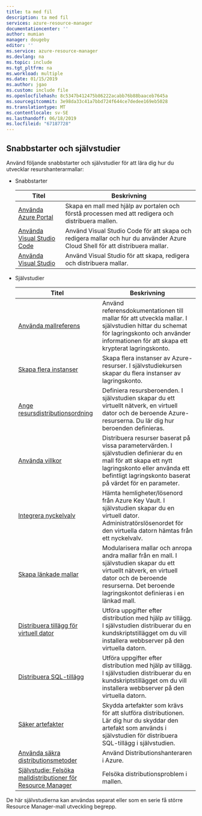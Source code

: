 ```yaml
---
title: ta med fil
description: ta med fil
services: azure-resource-manager
documentationcenter: ''
author: mumian
manager: dougeby
editor: ''
ms.service: azure-resource-manager
ms.devlang: na
ms.topic: include
ms.tgt_pltfrm: na
ms.workload: multiple
ms.date: 01/15/2019
ms.author: jgao
ms.custom: include file
ms.openlocfilehash: 8c5347b412475b86222acabb76b88baaceb7645a
ms.sourcegitcommit: 3e98da33c41a7bbd724f644ce7dedee169eb5028
ms.translationtype: MT
ms.contentlocale: sv-SE
ms.lasthandoff: 06/18/2019
ms.locfileid: "67187728"
---
```

## <a name="quickstarts-and-tutorials"></a>Snabbstarter och självstudier

Använd följande snabbstarter och självstudier för att lära dig hur du utvecklar resurshanterarmallar:

- Snabbstarter

    |Titel|Beskrivning|
    |------|-----|
    |[Använda Azure Portal](../articles/azure-resource-manager/resource-manager-quickstart-create-templates-use-the-portal.md)|Skapa en mall med hjälp av portalen och förstå processen med att redigera och distribuera mallen.|
    |[Använda Visual Studio Code](../articles/azure-resource-manager/resource-manager-quickstart-create-templates-use-visual-studio-code.md)|Använd Visual Studio Code för att skapa och redigera mallar och hur du använder Azure Cloud Shell för att distribuera mallar.|
    |[Använda Visual Studio](../articles/azure-resource-manager/vs-azure-tools-resource-groups-deployment-projects-create-deploy.md)|Använd Visual Studio för att skapa, redigera och distribuera mallar.|

- Självstudier

    |Titel|Beskrivning|
    |------|-----|
    |[Använda mallreferens](../articles/azure-resource-manager/resource-manager-tutorial-create-encrypted-storage-accounts.md)|Använd referensdokumentationen till mallar för att utveckla mallar. I självstudien hittar du schemat för lagringskonto och använder informationen för att skapa ett krypterat lagringskonto.|
    |[Skapa flera instanser](../articles/azure-resource-manager/resource-manager-tutorial-create-multiple-instances.md)|Skapa flera instanser av Azure-resurser. I självstudiekursen skapar du flera instanser av lagringskonto.|
    |[Ange resursdistributionsordning](../articles/azure-resource-manager/resource-manager-tutorial-create-templates-with-dependent-resources.md)|Definiera resursberoenden. I självstudien skapar du ett virtuellt nätverk, en virtuell dator och de beroende Azure-resurserna. Du lär dig hur beroenden definieras.|
    |[Använda villkor](../articles/azure-resource-manager/resource-manager-tutorial-use-conditions.md)|Distribuera resurser baserat på vissa parametervärden. I självstudien definierar du en mall för att skapa ett nytt lagringskonto eller använda ett befintligt lagringskonto baserat på värdet för en parameter.|
    |[Integrera nyckelvalv](../articles/azure-resource-manager/resource-manager-tutorial-use-key-vault.md)|Hämta hemligheter/lösenord från Azure Key Vault. I självstudien skapar du en virtuell dator.  Administratörslösenordet för den virtuella datorn hämtas från ett nyckelvalv.|
    |[Skapa länkade mallar](../articles/azure-resource-manager/resource-manager-tutorial-create-linked-templates.md)|Modularisera mallar och anropa andra mallar från en mall. I självstudien skapar du ett virtuellt nätverk, en virtuell dator och de beroende resurserna.  Det beroende lagringskontot definieras i en länkad mall. |
    |[Distribuera tillägg för virtuell dator](../articles/azure-resource-manager/resource-manager-tutorial-deploy-vm-extensions.md)|Utföra uppgifter efter distribution med hjälp av tillägg. I självstudien distribuerar du en kundskriptstillägget om du vill installera webbserver på den virtuella datorn. |
    |[Distribuera SQL-tillägg](../articles/azure-resource-manager/resource-manager-tutorial-deploy-sql-extensions-bacpac.md)|Utföra uppgifter efter distribution med hjälp av tillägg. I självstudien distribuerar du en kundskriptstillägget om du vill installera webbserver på den virtuella datorn. |
    |[Säker artefakter](../articles/azure-resource-manager/resource-manager-tutorial-secure-artifacts.md)|Skydda artefakter som krävs för att slutföra distributionen. Lär dig hur du skyddar den artefakt som används i självstudien för distribuera SQL-tillägg i självstudien. |
    |[Använda säkra distributionsmetoder](../articles/azure-resource-manager/deployment-manager-tutorial.md)|Använd Distributionshanteraren i Azure. |
    |[Självstudie: Felsöka malldistributioner för Resource Manager](../articles/azure-resource-manager/resource-manager-tutorial-troubleshoot.md)|Felsöka distributionsproblem i mallen.|

De här självstudierna kan användas separat eller som en serie få större Resource Manager-mall utveckling begrepp.